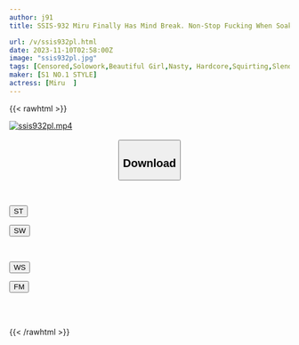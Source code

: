 ```yaml
---
author: j91
title: SSIS-932 Miru Finally Has Mind Break. Non-Stop Fucking When Soaked In Aphrodisiac That Makes Her Have Too Much Extreme Arching Orgasm To Be Floating In The Air

url: /v/ssis932pl.html
date: 2023-11-10T02:58:00Z
image: "ssis932pl.jpg"
tags: [Censored,Solowork,Beautiful Girl,Nasty, Hardcore,Squirting,Slender,Drug,Acme · Orgasm	 ]
maker: [S1 NO.1 STYLE]
actress: [Miru  ]
---
```



{{< rawhtml >}}

<div class="video" data-videoid="VO6x4rJBdrhK2Gv">
    <a href="javascript:;">
        <img src="https://my.j91.asia/v/ssis932pl.jpg" width="WIDTH" height="HEIGHT" alt="ssis932pl.mp4" loading="lazy">
    </a>
</div>

<script type="text/javascript" src="https://j91.asia/asset/on-demand-st.js"></script>

<br>
  <link rel="stylesheet" href="https://j91.asia/asset/bs5.css">
  
  <center>
  <button class="btn btn-primary" type="button" data-bs-toggle="collapse" data-bs-target=".multi-collapse" aria-expanded="false" aria-controls="multiCollapseExample1 multiCollapseExample2"><h2>Download</h2></button></center>
</p>
<div class="row">
  <div class="col">
    <div class="collapse multi-collapse" id="multiCollapseExample1">
      <div class="card card-body">
	      	      <br>
<div class="buttons">  
<p><a href="https://streamtape.to/v/VO6x4rJBdrhK2Gv" target="_blank"><button class="btn-hover color-3"><i class="fa fa-download"></i> ST</button></a></p>
<p><a href="https://sfastwish.com/zstdqqfbmoqy" target="_blank"><button class="btn-hover color-2"><i class="fa fa-download"></i> SW</button></a></p></div>
    </div>
  </div>
</div>
  <div class="col">
    <div class="collapse multi-collapse" id="multiCollapseExample2">
      <div class="card card-body">
	      <br>
<div class="buttons">
<p><a href="javascript:;" target="_blank"><button class="btn-hover color-9"><i class="fa fa-download"></i> WS</button></a></p>
<p><a href="javascript:;" target="_blank"><button class="btn-hover color-8"><i class="fa fa-download"></i> FM</button></a></p></div>
<br><br>
      </div>
    </div>
  </div>
</div>

{{< /rawhtml >}}
